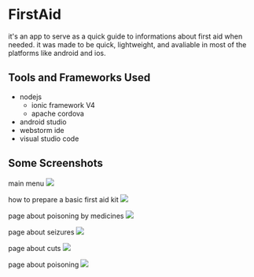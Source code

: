 # FirstAid
it's an app to serve as a quick guide to informations about first aid when needed. it was made to be quick, lightweight, and avaliable in most of the platforms like android and ios.

## Tools and Frameworks Used
- nodejs
  - ionic framework V4
  - apache cordova
- android studio
- webstorm ide
- visual studio code

## Some Screenshots

main menu
![](/media/1.jpeg)

how to prepare a basic first aid kit
![](/media/2.jpeg)

page about poisoning by medicines
![](/media/3.jpeg)

page about seizures
![](/media/4.jpeg)

page about cuts
![](/media/5.jpeg)

page about poisoning
![](/media/6.jpeg)
